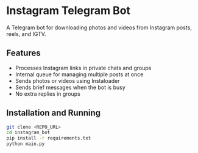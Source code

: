 # Instagram Telegram Bot

A Telegram bot for downloading photos and videos from Instagram posts, reels, and IGTV.

## Features
- Processes Instagram links in private chats and groups
- Internal queue for managing multiple posts at once
- Sends photos or videos using Instaloader
- Sends brief messages when the bot is busy
- No extra replies in groups

## Installation and Running

```bash
git clone <REPO_URL>
cd instagram_bot
pip install -r requirements.txt
python main.py
